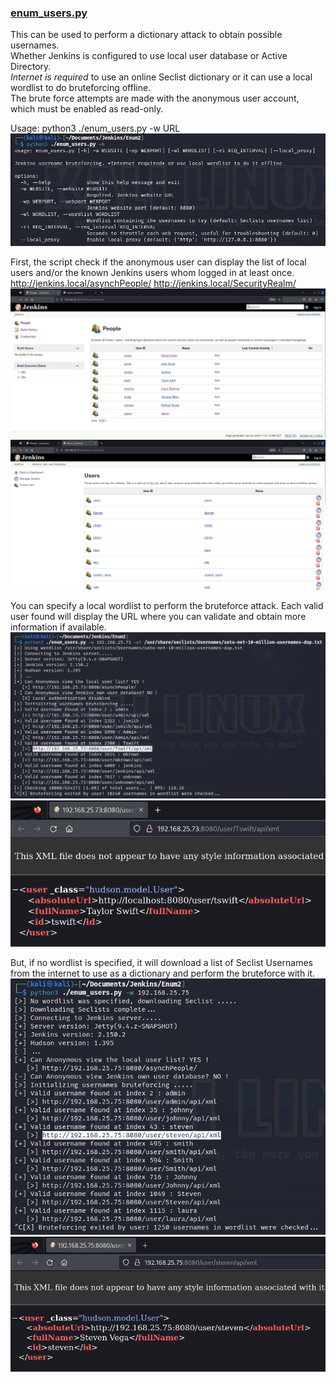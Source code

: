 ### [enum_users.py](enum_users.py)
This can be used to perform a dictionary attack to obtain possible usernames.\
Whether Jenkins is configured to use local user database or Active Directory.\
*Internet is required* to use an online Seclist dictionary or it can use a local wordlist to do bruteforcing offline.\
The brute force attempts are made with the anonymous user account, which must be enabled as read-only.

Usage:
python3 ./enum_users.py -w URL
![enum_users_1.png](https://github.com/stevenvegar/Jenkins_scripts/blob/main/enum_users.py/images/enum_users_1.png)

First, the script check if the anonymous user can display the list of local users and/or the known Jenkins users whom logged in at least once.\
http://jenkins.local/asynchPeople/
http://jenkins.local/SecurityRealm/
![enum_users_6.png](https://github.com/stevenvegar/Jenkins_scripts/blob/main/enum_users.py/images/enum_users_6.png)
![enum_users_7.png](https://github.com/stevenvegar/Jenkins_scripts/blob/main/enum_users.py/images/enum_users_7.png)

You can specify a local wordlist to perform the bruteforce attack. Each valid user found will display the URL where you can validate and obtain more information if available.
![enum_users_2.png](https://github.com/stevenvegar/Jenkins_scripts/blob/main/enum_users.py/images/enum_users_2.png)
![enum_users_3.png](https://github.com/stevenvegar/Jenkins_scripts/blob/main/enum_users.py/images/enum_users_3.png)

But, if no wordlist is specified, it will download a list of Seclist Usernames from the internet to use as a dictionary and perform the bruteforce with it.
![enum_users_4.png](https://github.com/stevenvegar/Jenkins_scripts/blob/main/enum_users.py/images/enum_users_4.png)
![enum_users_5.png](https://github.com/stevenvegar/Jenkins_scripts/blob/main/enum_users.py/images/enum_users_5.png)


